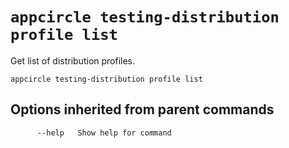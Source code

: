 # `appcircle testing-distribution profile list`

Get list of distribution profiles.

```plaintext
appcircle testing-distribution profile list
```

## Options inherited from parent commands

```plaintext
      --help   Show help for command
```
